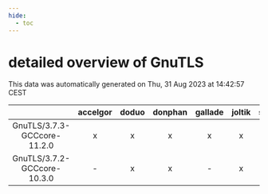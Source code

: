 ```yaml
---
hide:
  - toc
---
```


detailed overview of GnuTLS
===========================


This data was automatically generated on Thu, 31 Aug 2023 at 14:42:57 CEST  

| |accelgor|doduo|donphan|gallade|joltik|skitty|swalot|victini|
| :---: | :---: | :---: | :---: | :---: | :---: | :---: | :---: | :---: |
|GnuTLS/3.7.3-GCCcore-11.2.0|x|x|x|x|x|x|x|x|
|GnuTLS/3.7.2-GCCcore-10.3.0|-|x|x|-|x|x|x|x|
